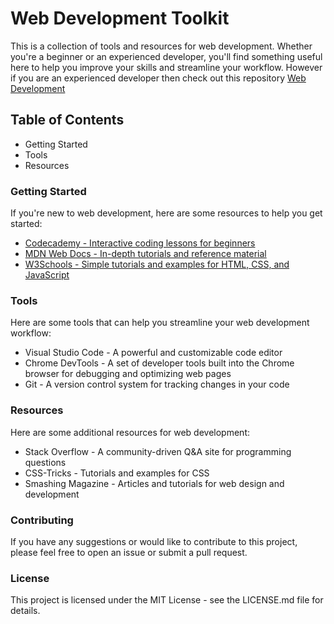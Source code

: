
<h1> Web Development Toolkit </h1>
This is a collection of tools and resources for web development. Whether you're a beginner or an experienced developer, you'll find something useful here to help you improve your skills and streamline your workflow. However if you are an experienced developer then check out this repository  <a href="https://github.com/Lakshya-GG" target="_blank"> Web Development </a>

## Table of Contents 
<ul>
<li> Getting Started </li>
<li> Tools </li>
<li> Resources </li>
</ul>

### Getting Started
If you're new to web development, here are some resources to help you get started:

<ul>
<li> <a href = "https://www.youtube.com/@codecademy"> Codecademy - Interactive coding lessons for beginners </a> </li>
<li> <a href="https://developer.mozilla.org/en-US/docs/Learn/Getting_started_with_the_web" target="_top"> MDN Web Docs - In-depth tutorials and reference material </a></li> 
<li>  <a href="https://www.w3schools.com/whatis/" target="_top"> W3Schools - Simple tutorials and examples for HTML, CSS, and JavaScript </a> </li>
</ul>

### Tools
Here are some tools that can help you streamline your web development workflow:
<ul>
<li>Visual Studio Code - A powerful and customizable code editor</li>
<li>Chrome DevTools - A set of developer tools built into the Chrome browser for debugging and optimizing web pages</li>
<li>Git - A version control system for tracking changes in your code</li>
</ul>

### Resources
Here are some additional resources for web development:
<ul>
<li>Stack Overflow - A community-driven Q&A site for programming questions</li>
<li>CSS-Tricks - Tutorials and examples for CSS</li>
<li>Smashing Magazine - Articles and tutorials for web design and development</li>
</ul>

### Contributing
If you have any suggestions or would like to contribute to this project, please feel free to open an issue or submit a pull request.

### License
This project is licensed under the MIT License - see the LICENSE.md file for details.
